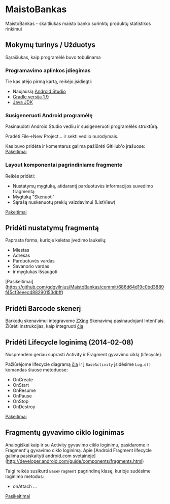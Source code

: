 MaistoBankas
============

MaistoBankas - skaitliukas maisto banko surinktų produktų statistikos rinkimui

## Mokymų turinys / Užduotys

Sąrašiukas, kaip programėlė buvo tobulinama
### Programavimo aplinkos įdiegimas

Tie kas atėjo pirmą kartą, reikėjo įsidiegti:

* Naujausią [Android Studio](http://developer.android.com/sdk/installing/studio.html)
* [Gradle versiją 1.9](http://services.gradle.org/distributions/gradle-1.9-all.zip)
* [Java JDK](http://www.oracle.com/technetwork/java/javase/downloads/jdk7-downloads-1880260.html)

### Susigeneruoti Android programėlę

 Pasinaudoti Android Studio vedliu ir susigeneruoti programėlės struktūrą.

 Pradėti File->New Project... ir sekti vedlio nurodymais.

Kas buvo pridėta ir komentarus galima pažiūrėti GitHub'o įrašuose:
[Pakeitimai](https://github.com/gdgvilnius/MaistoBankas/commit/fe1fe22e80ac50ddc991299c85b8f1f7313570f8)

### Layout komponentai pagrindiniame fragmente

Reikės pridėti:

- Nustatymų mygtuką, atidarantį parduotuvės informacijos suvedimo fragmentą
- Mygtuką "Skenuoti"
- Sąrašą nuskenuotų prekių vaizdavimui (ListView)

[Pakeitimai](https://github.com/gdgvilnius/MaistoBankas/commit/baa82d612e2f96e5e734829597f28922f93c2b88)

## Pridėti nustatymų fragmentą

Paprasta forma, kurioje keletas įvedimo laukelių:

* Miestas
* Adresas
* Parduotuvės vardas
* Savanorio vardas
* ir mygtukas Išsaugoti

[Pasikeitimai]
(https://github.com/gdgvilnius/MaistoBankas/commit/686d64d19c0bd3889f45cf3eeec488290153dbff)

## Pridėti Barcode skenerį

Barkodų skenavimui integravome [ZXing](https://github.com/zxing/zxing)
Skenavimą pasinaudojant Intent'ais.
Žiūrėti instrukcijas, kaip integruoti [čia](https://github.com/zxing/zxing/wiki/Scanning-Via-Intent)

## Pridėti Lifecycle loginimą (2014-02-08)
 Nusprendėm geriau suprasti Activity ir Fragment gyvavimo ciklą (lifecycle).

 Pažiūrėjome lifecycle diagramą [čia](http://developer.android.com/training/basics/activity-lifecycle/starting.html)
 Ir į `BaseActivity` įsidėsime `Log.d()` komandas šiuose metoduose:
 * OnCreate
 * OnStart
 * OnResume
 * OnPause
 * OnStop
 * OnDestroy

 [Pakeitimai](8a58e205d20fd3556cad6e6f3032397069718879)

 ## Fragmentų gyvavimo ciklo loginimas
 Analogiškai kaip ir su Activity gyvavimo ciklo loginimu,
 pasidarome ir Fragment'ų gyvavimo ciklo loginimą.
 Apie [Android Fragment lifecycle galima pasiskaityti android.com svetainėje]
  (http://developer.android.com/guide/components/fragments.html)

Taigi reikės susikurti `BaseFragment` pagrindinę klasę,
kurioje sudėsime loginimo metodus:
* onAttach
...

[Pasikeitimai]()

